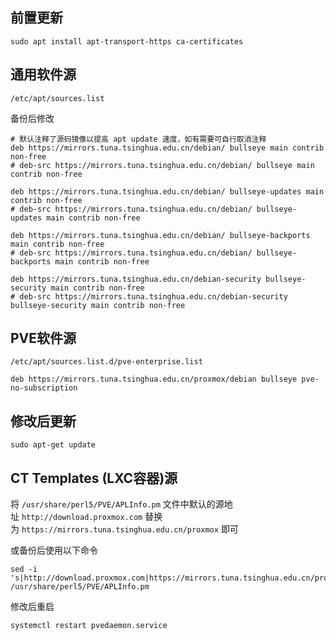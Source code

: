 
## 前置更新

```shell
sudo apt install apt-transport-https ca-certificates
```

## 通用软件源

`/etc/apt/sources.list`

备份后修改

```
# 默认注释了源码镜像以提高 apt update 速度，如有需要可自行取消注释    
deb https://mirrors.tuna.tsinghua.edu.cn/debian/ bullseye main contrib non-free
# deb-src https://mirrors.tuna.tsinghua.edu.cn/debian/ bullseye main contrib non-free

deb https://mirrors.tuna.tsinghua.edu.cn/debian/ bullseye-updates main contrib non-free    
# deb-src https://mirrors.tuna.tsinghua.edu.cn/debian/ bullseye-updates main contrib non-free

deb https://mirrors.tuna.tsinghua.edu.cn/debian/ bullseye-backports main contrib non-free
# deb-src https://mirrors.tuna.tsinghua.edu.cn/debian/ bullseye-backports main contrib non-free

deb https://mirrors.tuna.tsinghua.edu.cn/debian-security bullseye-security main contrib non-free
# deb-src https://mirrors.tuna.tsinghua.edu.cn/debian-security bullseye-security main contrib non-free
```

## PVE软件源

`/etc/apt/sources.list.d/pve-enterprise.list`

```
deb https://mirrors.tuna.tsinghua.edu.cn/proxmox/debian bullseye pve-no-subscription
```

## 修改后更新

```shell
sudo apt-get update
```


## CT Templates (LXC容器)源

将 `/usr/share/perl5/PVE/APLInfo.pm` 文件中默认的源地址 `http://download.proxmox.com` 替换为 `https://mirrors.tuna.tsinghua.edu.cn/proxmox` 即可

或备份后使用以下命令

```shell
sed -i 's|http://download.proxmox.com|https://mirrors.tuna.tsinghua.edu.cn/proxmox|g' /usr/share/perl5/PVE/APLInfo.pm
```

修改后重启

```shell
systemctl restart pvedaemon.service
```